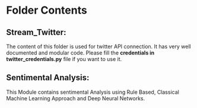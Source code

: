 # Folder Contents

## Stream_Twitter:

The content of this folder is used for twitter API connection. It has very well documented and modular code. Please fill the **credentials in twitter_credentials.py** file if you want to use it.

## Sentimental Analysis:

This Module contains sentimental Analysis using Rule Based, Classical Machine Learning Approach and Deep Neural Networks.
